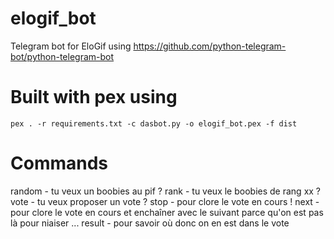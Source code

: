 # elogif_bot
Telegram bot for EloGif using https://github.com/python-telegram-bot/python-telegram-bot

# Built with pex using
`pex . -r requirements.txt -c dasbot.py -o elogif_bot.pex -f dist`

# Commands
random - tu veux un boobies au pif ?
rank - tu veux le boobies de rang xx ?
vote - tu veux proposer un vote ?
stop - pour clore le vote en cours !
next - pour clore le vote en cours et enchaîner avec le suivant parce qu'on est pas là pour niaiser ...
result - pour savoir où donc on en est dans le vote